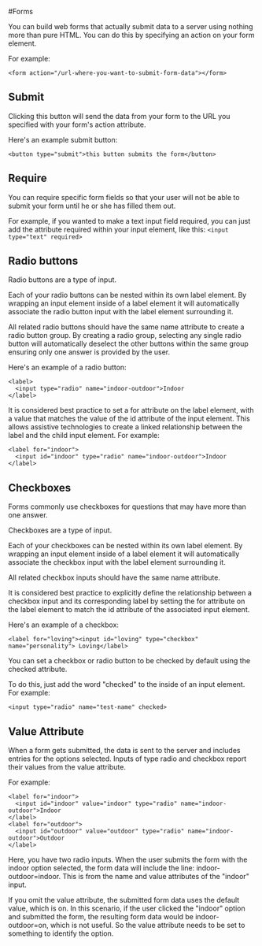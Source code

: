 #Forms

You can build web forms that actually submit data to a server using nothing more than pure HTML. You can do this by specifying an action on your form element.

For example:
```
<form action="/url-where-you-want-to-submit-form-data"></form>
```

## Submit

Clicking this button will send the data from your form to the URL you specified with your form's action attribute.

Here's an example submit button:
```
<button type="submit">this button submits the form</button>
```

## Require

You can require specific form fields so that your user will not be able to submit your form until he or she has filled them out.

For example, if you wanted to make a text input field required, you can just add the attribute required within your input element, like this: ```<input type="text" required>```

## Radio buttons

Radio buttons are a type of input.

Each of your radio buttons can be nested within its own label element. By wrapping an input element inside of a label element it will automatically associate the radio button input with the label element surrounding it.

All related radio buttons should have the same name attribute to create a radio button group. By creating a radio group, selecting any single radio button will automatically deselect the other buttons within the same group ensuring only one answer is provided by the user.

Here's an example of a radio button:
```
<label> 
  <input type="radio" name="indoor-outdoor">Indoor 
</label>
```
It is considered best practice to set a for attribute on the label element, with a value that matches the value of the id attribute of the input element. This allows assistive technologies to create a linked relationship between the label and the child input element. For example:

```
<label for="indoor"> 
  <input id="indoor" type="radio" name="indoor-outdoor">Indoor 
</label>
```

## Checkboxes

Forms commonly use checkboxes for questions that may have more than one answer.

Checkboxes are a type of input.

Each of your checkboxes can be nested within its own label element. By wrapping an input element inside of a label element it will automatically associate the checkbox input with the label element surrounding it.

All related checkbox inputs should have the same name attribute.

It is considered best practice to explicitly define the relationship between a checkbox input and its corresponding label by setting the for attribute on the label element to match the id attribute of the associated input element.

Here's an example of a checkbox:

```
<label for="loving"><input id="loving" type="checkbox" name="personality"> Loving</label>
```

You can set a checkbox or radio button to be checked by default using the checked attribute.

To do this, just add the word "checked" to the inside of an input element. For example:
```
<input type="radio" name="test-name" checked>
```

## Value Attribute

When a form gets submitted, the data is sent to the server and includes entries for the options selected. Inputs of type radio and checkbox report their values from the value attribute.

For example:
```
<label for="indoor"> 
  <input id="indoor" value="indoor" type="radio" name="indoor-outdoor">Indoor 
</label>
<label for="outdoor"> 
  <input id="outdoor" value="outdoor" type="radio" name="indoor-outdoor">Outdoor 
</label>
```
Here, you have two radio inputs. When the user submits the form with the indoor option selected, the form data will include the line: indoor-outdoor=indoor. This is from the name and value attributes of the "indoor" input.

If you omit the value attribute, the submitted form data uses the default value, which is on. In this scenario, if the user clicked the "indoor" option and submitted the form, the resulting form data would be indoor-outdoor=on, which is not useful. So the value attribute needs to be set to something to identify the option.